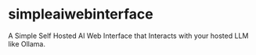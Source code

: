 # simpleaiwebinterface
A Simple Self Hosted AI Web Interface that Interacts with your hosted LLM like Ollama. 
